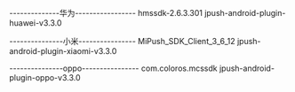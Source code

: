 --------------华为-----------------
hmssdk-2.6.3.301
jpush-android-plugin-huawei-v3.3.0

---------------小米----------------
MiPush_SDK_Client_3_6_12
jpush-android-plugin-xiaomi-v3.3.0

---------------oppo----------------
com.coloros.mcssdk
jpush-android-plugin-oppo-v3.3.0